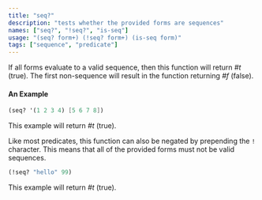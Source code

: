 ```yaml
---
title: "seq?"
description: "tests whether the provided forms are sequences"
names: ["seq?", "!seq?", "is-seq"]
usage: "(seq? form+) (!seq? form+) (is-seq form)"
tags: ["sequence", "predicate"]
---
```


If all forms evaluate to a valid sequence, then this function will return _#t_ (true). The first non-sequence will result in the function returning _#f_ (false).

#### An Example

```scheme
(seq? '(1 2 3 4) [5 6 7 8])
```

This example will return _#t_ (true).

Like most predicates, this function can also be negated by prepending the `!` character. This means that all of the provided forms must not be valid sequences.

```scheme
(!seq? "hello" 99)
```

This example will return _#t_ (true).
